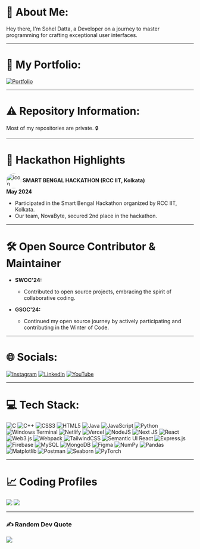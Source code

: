 # 💫 About Me:
Hey there, I'm Sohel Datta, a Developer on a journey to master programming for crafting exceptional user interfaces.


---


# 🔗 My Portfolio:
[![Portfolio](https://img.shields.io/badge/Portfolio-%23000000.svg?style=for-the-badge&logo=firefox&logoColor=#FF7139)](https://sohel-datta.vercel.app)


---


# ⚠️ Repository Information:
Most of my repositories are private. 🔒


---


# 🚀 Hackathon Highlights
<img src="https://encrypted-tbn0.gstatic.com/images?q=tbn:ANd9GcQkvbf9zXRGl4t_G2znnbcAlEtbF0yeguIPUg&s" alt="icon" width="40" height="40" style="border-radius:50%; display:inline-block; vertical-align:middle;">  **SMART BENGAL HACKATHON (RCC IIT, Kolkata)**  
**May 2024** 

- Participated in the Smart Bengal Hackathon organized by RCC IIT, Kolkata.
- Our team, NovaByte, secured 2nd place in the hackathon.

---

# 🛠️ Open Source Contributor & Maintainer

- **SWOC'24:**
  - Contributed to open source projects, embracing the spirit of collaborative coding.

- **GSOC'24:**
  - Continued my open source journey by actively participating and contributing in the Winter of Code.


---


# 🌐 Socials:
[![Instagram](https://img.shields.io/badge/Instagram-%23E4405F.svg?logo=Instagram&logoColor=white)](https://instagram.com/sohel_datta17) [![LinkedIn](https://img.shields.io/badge/LinkedIn-%230077B5.svg?logo=linkedin&logoColor=white)](https://linkedin.com/in/sohel-datta-68927828a/) [![YouTube](https://img.shields.io/badge/YouTube-%23FF0000.svg?logo=YouTube&logoColor=white)](https://youtube.com/@coding_spectra)


---


# 💻 Tech Stack:
![C](https://img.shields.io/badge/c-%2300599C.svg?style=for-the-badge&logo=c&logoColor=white) ![C++](https://img.shields.io/badge/c++-%2300599C.svg?style=for-the-badge&logo=c%2B%2B&logoColor=white) ![CSS3](https://img.shields.io/badge/css3-%231572B6.svg?style=for-the-badge&logo=css3&logoColor=white) ![HTML5](https://img.shields.io/badge/html5-%23E34F26.svg?style=for-the-badge&logo=html5&logoColor=white) ![Java](https://img.shields.io/badge/java-%23ED8B00.svg?style=for-the-badge&logo=openjdk&logoColor=white) ![JavaScript](https://img.shields.io/badge/javascript-%23323330.svg?style=for-the-badge&logo=javascript&logoColor=%23F7DF1E) ![Python](https://img.shields.io/badge/python-3670A0?style=for-the-badge&logo=python&logoColor=ffdd54) ![Windows Terminal](https://img.shields.io/badge/Windows%20Terminal-%234D4D4D.svg?style=for-the-badge&logo=windows-terminal&logoColor=white) ![Netlify](https://img.shields.io/badge/netlify-%23000000.svg?style=for-the-badge&logo=netlify&logoColor=#00C7B7) ![Vercel](https://img.shields.io/badge/vercel-%23000000.svg?style=for-the-badge&logo=vercel&logoColor=white) ![NodeJS](https://img.shields.io/badge/node.js-6DA55F?style=for-the-badge&logo=node.js&logoColor=white) ![Next JS](https://img.shields.io/badge/Next-black?style=for-the-badge&logo=next.js&logoColor=white) ![React](https://img.shields.io/badge/react-%2320232a.svg?style=for-the-badge&logo=react&logoColor=%2361DAFB) ![Web3.js](https://img.shields.io/badge/web3.js-F16822?style=for-the-badge&logo=web3.js&logoColor=white) ![Webpack](https://img.shields.io/badge/webpack-%238DD6F9.svg?style=for-the-badge&logo=webpack&logoColor=black) ![TailwindCSS](https://img.shields.io/badge/tailwindcss-%2338B2AC.svg?style=for-the-badge&logo=tailwind-css&logoColor=white) ![Semantic UI React](https://img.shields.io/badge/Semantic%20UI%20React-%2335BDB2.svg?style=for-the-badge&logo=SemanticUIReact&logoColor=white) ![Express.js](https://img.shields.io/badge/express.js-%23404d59.svg?style=for-the-badge&logo=express&logoColor=%2361DAFB) ![Firebase](https://img.shields.io/badge/Firebase-039BE5?style=for-the-badge&logo=Firebase&logoColor=white) ![MySQL](https://img.shields.io/badge/mysql-%2300000f.svg?style=for-the-badge&logo=mysql&logoColor=white) ![MongoDB](https://img.shields.io/badge/MongoDB-%234ea94b.svg?style=for-the-badge&logo=mongodb&logoColor=white) ![Figma](https://img.shields.io/badge/figma-%23F24E1E.svg?style=for-the-badge&logo=figma&logoColor=white) ![NumPy](https://img.shields.io/badge/numpy-%23013243.svg?style=for-the-badge&logo=numpy&logoColor=white) ![Pandas](https://img.shields.io/badge/pandas-%23150458.svg?style=for-the-badge&logo=pandas&logoColor=white) ![Matplotlib](https://img.shields.io/badge/Matplotlib-%23ffffff.svg?style=for-the-badge&logo=Matplotlib&logoColor=black) ![Postman](https://img.shields.io/badge/Postman-FF6C37?style=for-the-badge&logo=postman&logoColor=white) ![Seaborn](https://img.shields.io/badge/Seaborn-3776AB?style=for-the-badge&logo=Seaborn&logoColor=white) ![PyTorch](https://img.shields.io/badge/PyTorch-EE4C2C?style=for-the-badge&logo=PyTorch&logoColor=white)


---


# 📈 Coding Profiles
[![](https://firebasestorage.googleapis.com/v0/b/sports-23788.appspot.com/o/projectFiles%2FScreenshot%202024-06-09%20at%2019-20-16%20Sohel%20Datta%20-%20soheldatta17%20HackerRank.png?alt=media&token=0709da16-c88f-46e4-ae13-3d40f32a5e9b)](https://www.hackerrank.com/profile/soheldatta17)
[![](https://firebasestorage.googleapis.com/v0/b/sports-23788.appspot.com/o/projectFiles%2FScreenshot%202024-06-09%20at%2019-22-28%20Sohel%20Datta%20-%20soheldatta17%20HackerRank.png?alt=media&token=d3cc85c5-6b85-4aea-9a61-35ca49b7a402)](https://www.hackerrank.com/profile/soheldatta17)


---


### ✍️ Random Dev Quote
![](https://quotes-github-readme.vercel.app/api?type=horizontal&theme=dark)
